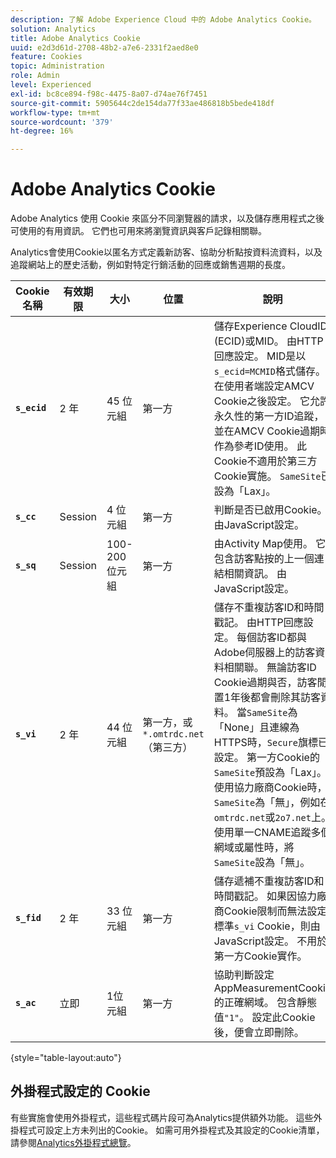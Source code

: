 ```yaml
---
description: 了解 Adobe Experience Cloud 中的 Adobe Analytics Cookie。
solution: Analytics
title: Adobe Analytics Cookie
uuid: e2d3d61d-2708-48b2-a7e6-2331f2aed8e0
feature: Cookies
topic: Administration
role: Admin
level: Experienced
exl-id: bc8ce894-f98c-4475-8a07-d74ae76f7451
source-git-commit: 5905644c2de154da77f33ae486818b5bede418df
workflow-type: tm+mt
source-wordcount: '379'
ht-degree: 16%

---
```


# Adobe Analytics Cookie

Adobe Analytics 使用 Cookie 來區分不同瀏覽器的請求，以及儲存應用程式之後可使用的有用資訊。 它們也可用來將瀏覽資訊與客戶記錄相關聯。

Analytics會使用Cookie以匿名方式定義新訪客、協助分析點按資料流資料，以及追蹤網站上的歷史活動，例如對特定行銷活動的回應或銷售週期的長度。

| Cookie 名稱 | 有效期限 | 大小 | 位置 | 說明 |
| --- | --- | --- | --- | --- |
| **`s_ecid`** | 2 年 | 45 位元組 | 第一方 | 儲存Experience CloudID (ECID)或MID。 由HTTP回應設定。 MID是以`s_ecid=MCMID`格式儲存。 在使用者端設定AMCV Cookie之後設定。 它允許永久性的第一方ID追蹤，並在AMCV Cookie過期時作為參考ID使用。 此Cookie不適用於第三方Cookie實施。 `SameSite`已設為「Lax」。 |
| **`s_cc`** | Session | 4 位元組 | 第一方 | 判斷是否已啟用Cookie。 由JavaScript設定。 |
| **`s_sq`** | Session | 100-200位元組 | 第一方 | 由Activity Map使用。 它包含訪客點按的上一個連結相關資訊。 由JavaScript設定。 |
| **`s_vi`** | 2 年 | 44 位元組 | 第一方，或`*.omtrdc.net` （第三方） | 儲存不重複訪客ID和時間戳記。 由HTTP回應設定。 每個訪客ID都與Adobe伺服器上的訪客資料相關聯。 無論訪客ID Cookie過期與否，訪客閒置1年後都會刪除其訪客資料。 當`SameSite`為「None」且連線為HTTPS時，`Secure`旗標已設定。 第一方Cookie的`SameSite`預設為「Lax」。 使用協力廠商Cookie時，`SameSite`為「無」，例如在`omtrdc.net`或`2o7.net`上。 使用單一CNAME追蹤多個網域或屬性時，將`SameSite`設為「無」。 |
| **`s_fid`** | 2 年 | 33 位元組 | 第一方 | 儲存遞補不重複訪客ID和時間戳記。 如果因協力廠商Cookie限制而無法設定標準`s_vi` Cookie，則由JavaScript設定。 不用於第一方Cookie實作。 |
| **`s_ac`** | 立即 | 1位元組 | 第一方 | 協助判斷設定AppMeasurementCookie的正確網域。 包含靜態值`"1"`。 設定此Cookie後，便會立即刪除。 |

{style="table-layout:auto"}

## 外掛程式設定的 Cookie

有些實施會使用外掛程式，這些程式碼片段可為Analytics提供額外功能。 這些外掛程式可設定上方未列出的Cookie。 如需可用外掛程式及其設定的Cookie清單，請參閱[Analytics外掛程式總覽](https://experienceleague.adobe.com/zh-hant/docs/analytics/implementation/vars/plugins/impl-plugins)。
